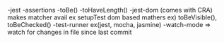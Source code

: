 -jest
    -assertions
        -toBe()
        -toHaveLength()
    -jest-dom (comes with CRA) makes matcher avail ex setupTest
        dom based mathers ex) toBeVisible(), toBeChecked()
    -test-runner ex(jest, mocha, jasmine)
    -watch-mode =>  watch for changes in file since last commit
    
